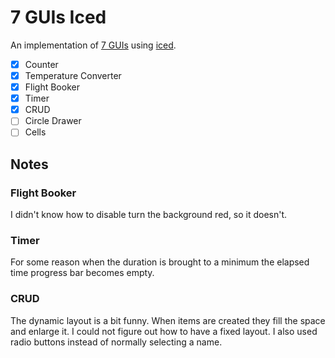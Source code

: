 # 7 GUIs Iced

An implementation of [7 GUIs](https://eugenkiss.github.io/7guis/) using [iced](https://iced.rs/).

* [X] Counter
* [X] Temperature Converter
* [X] Flight Booker
* [X] Timer
* [X] CRUD
* [ ] Circle Drawer
* [ ] Cells

## Notes

### Flight Booker

I didn't know how to disable turn the background red, so it doesn't.

### Timer

For some reason when the duration is brought to a minimum the elapsed time progress bar becomes
empty.

### CRUD

The dynamic layout is a bit funny. When items are created they fill the
space and enlarge it. I could not figure out how to have a fixed layout. I
also used radio buttons instead of normally selecting a name. 
